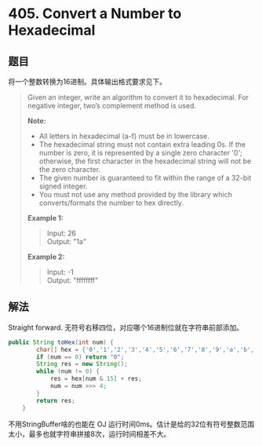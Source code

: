 # 405. Convert a Number to Hexadecimal

## 题目

将一个整数转换为16进制。具体输出格式要求见下。

>Given an integer, write an algorithm to convert it to hexadecimal. For negative integer, two’s complement method is used.
>
>**Note:**
>
> - All letters in hexadecimal (a-f) must be in lowercase.
> - The hexadecimal string must not contain extra leading 0s. If the number is zero, it is represented by a single zero character '0'; otherwise, the first character in the hexadecimal string will not be the zero character.
> - The given number is guaranteed to fit within the range of a 32-bit signed integer.
> - You must not use any method provided by the library which converts/formats the number to hex directly.
>
>**Example 1:**
>
>>Input: 26  
>>Output: "1a"
>
>**Example 2:**
>>Input: -1  
>>Output: "ffffffff"

## 解法

Straight forward. 无符号右移四位，对应哪个16进制位就在字符串前部添加。

```java
public String toHex(int num) {
        char[] hex = {'0','1','2','3','4','5','6','7','8','9','a','b','c','d','e','f'};
        if (num == 0) return "0";
        String res = new String();
        while (num != 0) {
            res = hex[num & 15] + res;
            num = num >>> 4;
        }
        return res;
    }
```

不用StringBuffer啥的也能在 OJ 运行时间0ms。估计是给的32位有符号整数范围太小，最多也就字符串拼接8次，运行时间相差不大。
